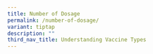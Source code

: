 ```yaml
---
title: Number of Dosage
permalink: /number-of-dosage/
variant: tiptap
description: ""
third_nav_title: Understanding Vaccine Types
---
```

